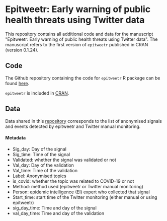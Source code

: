 # Epitweetr: Early warning of public health threats using Twitter data

This repository contains all additional code and data for the manuscript "Epitweetr: Early warning of public health threats using Twitter data". The manuscript refers to the first version of `epitweetr` published in CRAN (version 0.1.24).

## Code
The Github repository containing the code for `epitweetr` R package can be found [here](https://github.com/EU-ECDC/epitweetr).

`epitweetr` is included in [CRAN](https://cran.r-project.org/web/packages/epitweetr/index.html).

## Data
Data shared in this [repository](https://github.com/lauespinosa/epitweetr_evaluation/tree/main/data) corresponds to the list of anonymised signals and events detected by epitweetr and Twitter manual monitoring.

#### Metadata
- Sig_day: Day of the signal
- Sig_time: Time of the signal
- Validated: whether the signal was validated or not
- Val_day: Day of the validation
- Val_time: Time of the validation
- Label: Anonymised topics
- is_covid: whether the topic was related to COVID-19 or not
- Method: method used (epitweetr or Twitter manual monitoring)
- Person: epidemic intelligence (EI) expert who collected that signal
- Start_time: start time of the Twitter monitoring (either manual or using epitweetr)
- sig_day_time: Time and day of the signal
- val_day_time: Time and day of the validation
